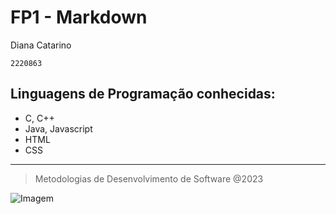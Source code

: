 # FP1 - Markdown

Diana Catarino  
  
`2220863`  

## Linguagens de Programação conhecidas:
* C, C++
* Java, Javascript
* HTML
* CSS

---

>Metodologias de Desenvolvimento de Software @2023

![Imagem](https://www.ipleiria.pt/wp-content/themes/ipleiria/img/logo_ipl_header.png)
